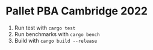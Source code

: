 # Pallet PBA Cambridge 2022

1. Run test with `cargo test`
2. Run benchmarks with `cargo bench`
3. Build with `cargo build --release`